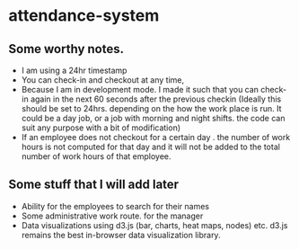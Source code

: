 # attendance-system

## Some worthy notes.
* I am using a 24hr timestamp
* You can check-in and checkout at any time,
* Because I am in  development mode. I made it such that you can check-in again in the next 60 seconds after the previous checkin (Ideally this should be set to 24hrs. depending on the how the work place is run. It could be a day job, or a job with morning and night shifts. the code can suit any purpose with a bit of modification)
* If an employee does not checkout for a certain day . the number of work hours is not computed for that day and it will not be added to the total number of work hours of that employee.


## Some stuff that I will add later
* Ability for the employees to search for their names
* Some administrative work route. for the manager
* Data visualizations using d3.js (bar, charts, heat maps, nodes) etc. d3.js remains the best in-browser data visualization library.